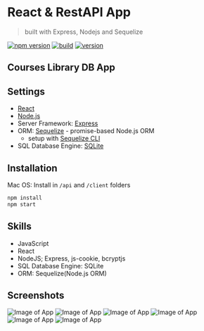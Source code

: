 # React & RestAPI App

> built with Express, Nodejs and Sequelize

[![npm version](https://badgen.net/badge/npm/v6.14.4/green?icon=npm)](https://www.npmjs.com/) [![build](https://badgen.net/badge/build/launched/green?icon=libraries)](https://github.com/brandonwie) [![version](https://badgen.net/badge/version/v1.0.0/green?icon=kofi)](https://github.com/brandonwie)

## Courses Library DB App

## Settings

- [React](https://reactjs.org/)
- [Node.js](https://nodejs.org/en/)
- Server Framework: [Express](https://expressjs.com/)
- ORM: [Sequelize](https://sequelize.org/) - promise-based Node.js ORM
  - setup with [Sequelize CLI](https://github.com/sequelize/cli)
- SQL Database Engine: [SQLite](https://www.sqlite.org/)

## Installation

Mac OS:
Install in `/api` and `/client` folders

```bash
npm install
npm start
```

## Skills

- JavaScript
- React
- NodeJS; Express, js-cookie, bcryptjs
- SQL Database Engine: SQLite
- ORM: Sequelize(Node.js ORM)

## Screenshots

![Image of App]('/screenshot/react-api-01.png')
![Image of App]('/screenshot/react-api-02.png')
![Image of App]('/screenshot/react-api-03.png')
![Image of App]('/screenshot/react-api-04.png')
![Image of App]('/screenshot/react-api-05.png')
![Image of App]('/screenshot/react-api-06.png')
